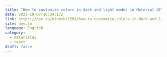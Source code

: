 ```yaml
---
title: "How to customize colors in dark and light modes in Material UI"
date: 2023-10-07T16:34:17Z
link: https://dev.to/minhchi1509/how-to-customize-colors-in-dark-and-light-modes-in-material-ui-1j5c?utm_medium=RSS&utm_source=news.12bit.vn
site: dev.to
language: English
category:
  - materialui
  - react
draft: false
---
```

